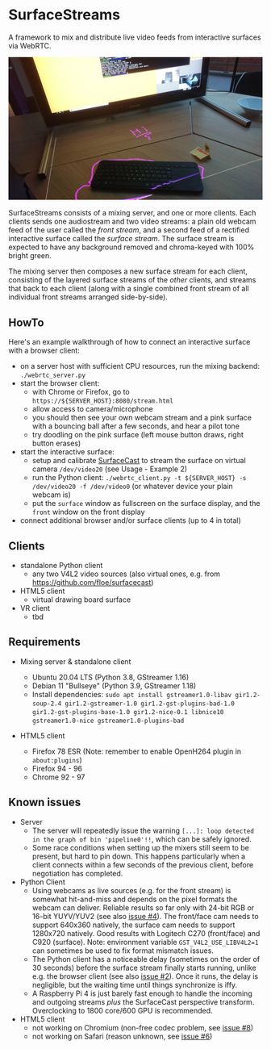 # SurfaceStreams

A framework to mix and distribute live video feeds from interactive surfaces via WebRTC.

![table surface with projected message](IMG_20220121_143509.JPG)

SurfaceStreams consists of a mixing server, and one or more clients. Each clients sends one audiostream and two video streams: a plain old webcam feed of the user called the _front stream_, and a second feed of a rectified interactive surface called the _surface stream_. The surface stream is expected to have any background removed and chroma-keyed with 100% bright green.

The mixing server then composes a new surface stream for each client, consisting of the layered surface streams of the _other_ clients, and streams that back to each client (along with a single combined front stream of all individual front streams arranged side-by-side).

## HowTo

Here's an example walkthrough of how to connect an interactive surface with a browser client:

 * on a server host with sufficient CPU resources, run the mixing backend: `./webrtc_server.py`
 * start the browser client:
   * with Chrome or Firefox, go to `https://${SERVER_HOST}:8080/stream.html`
   * allow access to camera/microphone
   * you should then see your own webcam stream and a pink surface with a bouncing ball after a few seconds, and hear a pilot tone
   * try doodling on the pink surface (left mouse button draws, right button erases)
 * start the interactive surface:
   * setup and calibrate [SurfaceCast](https://github.com/floe/surfacecast) to stream the surface on virtual camera `/dev/video20` (see Usage - Example 2)
   * run the Python client: `./webrtc_client.py -t ${SERVER_HOST} -s /dev/video20 -f /dev/video0` (or whatever device your plain webcam is)
   * put the `surface` window as fullscreen on the surface display, and the `front` window on the front display
 * connect additional browser and/or surface clients (up to 4 in total)

## Clients

* standalone Python client
  * any two V4L2 video sources (also virtual ones, e.g. from https://github.com/floe/surfacecast)
* HTML5 client
  * virtual drawing board surface
* VR client
  * tbd

## Requirements

* Mixing server & standalone client
  * Ubuntu 20.04 LTS (Python 3.8, GStreamer 1.16)
  * Debian 11 "Bullseye" (Python 3.9, GStreamer 1.18)
  * Install dependencies: `sudo apt install gstreamer1.0-libav gir1.2-soup-2.4 gir1.2-gstreamer-1.0 gir1.2-gst-plugins-bad-1.0 gir1.2-gst-plugins-base-1.0 gir1.2-nice-0.1 libnice10 gstreamer1.0-nice gstreamer1.0-plugins-bad`

* HTML5 client
  * Firefox 78 ESR (Note: remember to enable OpenH264 plugin in `about:plugins`)
  * Firefox 94 - 96
  * Chrome 92 - 97

## Known issues

  * Server
    * The server will repeatedly issue the warning `[...]: loop detected in the graph of bin 'pipeline0'!!`, which can be safely ignored.
    * Some race conditions when setting up the mixers still seem to be present, but hard to pin down. This happens particularly when a client connects within a few seconds of the previous client, before negotiation has completed.
  * Python Client
    * Using webcams as live sources (e.g. for the front stream) is somewhat hit-and-miss and depends on the pixel formats the webcam can deliver. Reliable results so far only with 24-bit RGB or 16-bit YUYV/YUV2 (see also [issue #4](https://github.com/floe/surfacestreams/issues/4)). The front/face cam needs to support 640x360 natively, the surface cam needs to support 1280x720 natively. Good results with Logitech C270 (front/face) and C920 (surface). Note: environment variable `GST_V4L2_USE_LIBV4L2=1` can sometimes be used to fix format mismatch issues.
    * The Python client has a noticeable delay (sometimes on the order of 30 seconds) before the surface stream finally starts running, unlike e.g. the browser client (see also [issue #2](https://github.com/floe/surfacestreams/issues/2)). Once it runs, the delay is negligible, but the waiting time until things synchronize is iffy.
    * A Raspberry Pi 4 is just barely fast enough to handle the incoming and outgoing streams _plus_ the SurfaceCast perspective transform. Overclocking to 1800 core/600 GPU is recommended.
  * HTML5 client
    * not working on Chromium (non-free codec problem, see [issue #8](https://github.com/floe/surfacestreams/issues/8))
    * not working on Safari (reason unknown, see [issue #6](https://github.com/floe/surfacestreams/issues/6))

